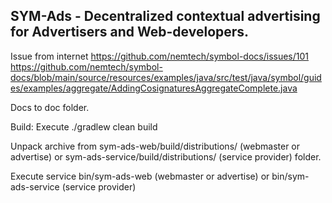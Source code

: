 ## SYM-Ads - Decentralized contextual advertising for Advertisers and Web-developers.

Issue from internet
https://github.com/nemtech/symbol-docs/issues/101
https://github.com/nemtech/symbol-docs/blob/main/source/resources/examples/java/src/test/java/symbol/guides/examples/aggregate/AddingCosignaturesAggregateComplete.java

Docs to doc folder.

Build:
Execute ./gradlew clean build

Unpack archive from sym-ads-web/build/distributions/ (webmaster or advertise) or sym-ads-service/build/distributions/ (service provider) folder.

Execute service bin/sym-ads-web (webmaster or advertise) or bin/sym-ads-service (service provider)